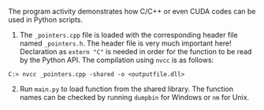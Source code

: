 The program activity demonstrates how C/C++ or even CUDA codes
can be used in Python scripts. 

1. The ```_pointers.cpp``` file is loaded with the corresponding header file named ```_pointers.h```. The header file is very much important here!
Declaration as ```extern "C"``` is needed in order for the function to be read by the Python API. The compilation using ```nvcc``` is as follows:
```
C:> nvcc _pointers.cpp -shared -o <outputfile.dll>
```

2. Run ```main.py``` to load function from the shared library. The function names can be checked by running ```dumpbin``` for Windows or ```nm``` for Unix.
